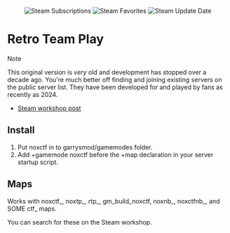 <p align="center">
  <img alt="Steam Subscriptions" src="https://img.shields.io/steam/subscriptions/192091596?style=for-the-badge&logo=steam&label=Steam%20subscriptions&color=black">
  <img alt="Steam Favorites" src="https://img.shields.io/steam/favorites/192091596?style=for-the-badge&logo=steam&label=Steam%20favorites&color=black">
  <img alt="Steam Update Date" src="https://img.shields.io/steam/update-date/192091596?style=for-the-badge&logo=steam&label=Steam%20last%20update&color=black">
</p>

# Retro Team Play
> [!NOTE]
> This original version is *very* old and development has stopped over a decade ago. You're much better off finding and joining existing servers on the public server list. They have been developed for and played by fans as recently as 2024.

* [Steam workshop post](https://steamcommunity.com/sharedfiles/filedetails/?id=192091596)

## Install

1. Put noxctf in to garrysmod/gamemodes folder.
2. Add +gamemode noxctf before the +map declaration in your server startup script.

## Maps

Works with noxctf_, noxtp_, rtp_, gm_build_noxctf, noxnb_, noxctfnb_, and SOME ctf_ maps.

You can search for these on the Steam workshop.
